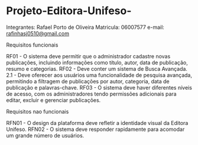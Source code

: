 # Projeto-Editora-Unifeso-

Integrantes: Rafael Porto de Oliveira 
Matricula: 06007577
e-mail: rafinhasj0510@gmail.com


Requisitos funcionais

RF01 - O sistema deve permitir que o administrador cadastre novas publicações, incluindo informações como título, autor, data de publicação, resumo e categorias.
RF02 - Deve conter um sistema de Busca Avançada.
     2.1 - Deve oferecer aos usuários uma funcionalidade de pesquisa avançada, permitindo a filtragem de publicações por autor, categoria, data de publicação e palavras-chave.
RF03 - O sistema deve haver diferentes níveis de acesso, com os administradores tendo permissões adicionais para editar, excluir e gerenciar publicações.

Requisitos nao funcionais

RFN01 - O design da plataforma deve refletir a identidade visual da Editora Unifeso.
RFN02 - O sistema deve responder rapidamente para acomodar um grande número de usuários. 
